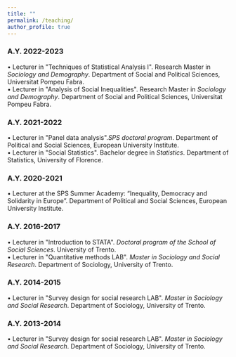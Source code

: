 ```yaml
---
title: ""
permalink: /teaching/
author_profile: true
---
```

### A.Y. 2022-2023
• Lecturer in "Techniques of Statistical Analysis I". Research Master in _Sociology and Demography_. Department of Social and Political Sciences, Universitat Pompeu Fabra.<br/>
• Lecturer in "Analysis of Social Inequalities". Research Master in _Sociology and Demography_. Department of Social and Political Sciences, Universitat Pompeu Fabra.

### A.Y. 2021-2022
• Lecturer in "Panel data analysis"._SPS doctoral program_. Department of Political and Social Sciences, European University Institute.<br/>
• Lecturer in "Social Statistics". Bachelor degree in _Statistics_. Department of Statistics, University of Florence.

### A.Y. 2020-2021
•	Lecturer at the SPS Summer Academy: “Inequality, Democracy and Solidarity in Europe”. Department of Political and Social Sciences, European University Institute.

### A.Y. 2016-2017
•	Lecturer in "Introduction to STATA". _Doctoral program of the School of Social Sciences_. University of Trento.<br/>
• Lecturer in "Quantitative methods LAB". _Master in Sociology and Social Research_. Department of Sociology, University of Trento.

### A.Y. 2014-2015
•	Lecturer in "Survey design for social research LAB". _Master in Sociology and Social Research_. Department of Sociology, University of Trento.

### A.Y. 2013-2014
•	Lecturer in "Survey design for social research LAB". _Master in Sociology and Social Research_. Department of Sociology, University of Trento.

